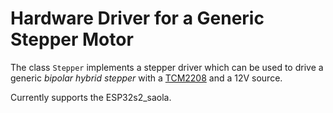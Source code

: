 # Hardware Driver for a Generic Stepper Motor

The class `Stepper` implements a stepper driver which can be used to drive a generic *bipolar hybrid stepper* with a [TCM2208](https://wiki.fysetc.com/TMC2208/#product-introduction) and a 12V source. 

Currently supports the ESP32s2_saola.
